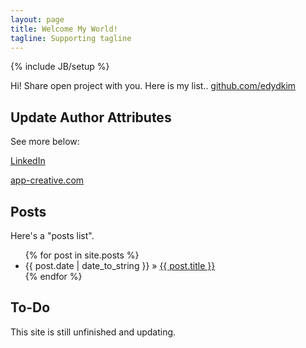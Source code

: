 ```yaml
---
layout: page
title: Welcome My World!
tagline: Supporting tagline
---
```

{% include JB/setup %}

Hi!
Share open project with you.
Here is my list..
[github.com/edydkim](https://github.com/edydkim/)

## Update Author Attributes

See more below:

[LinkedIn](https://www.linkedin.com/in/edydkim/)

[app-creative.com](http://app-creative.com)

## Posts

Here's a "posts list".

<ul class="posts">
  {% for post in site.posts %}
    <li><span>{{ post.date | date_to_string }}</span> &raquo; <a href="{{ BASE_PATH }}{{ post.url }}">{{ post.title }}</a></li>
  {% endfor %}
</ul>

## To-Do

This site is still unfinished and updating.



